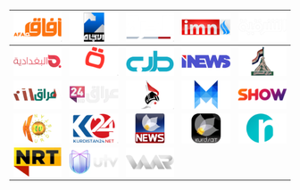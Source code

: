 | ![](https://raw.githubusercontent.com/RevGear/logo/master/Countries/IQ/Afaq-TV.png) | ![](https://raw.githubusercontent.com/RevGear/logo/master/Countries/IQ/Al-Etejah.png) | ![](https://raw.githubusercontent.com/RevGear/logo/master/Countries/IQ/Al-Hurra.png) | ![](https://raw.githubusercontent.com/RevGear/logo/master/Countries/IQ/Al-Iraqiya-News.png) | ![](https://raw.githubusercontent.com/RevGear/logo/master/Countries/IQ/Al-Sharqiya.png) | 
|:---:|:---:|:---:|:---:|:---:| 
| ![](https://raw.githubusercontent.com/RevGear/logo/master/Countries/IQ/Albaghdadia.png) | ![](https://raw.githubusercontent.com/RevGear/logo/master/Countries/IQ/Alsumaria.png) | ![](https://raw.githubusercontent.com/RevGear/logo/master/Countries/IQ/Dijlah-Tarab.png) | ![](https://raw.githubusercontent.com/RevGear/logo/master/Countries/IQ/I-News.png) | ![](https://raw.githubusercontent.com/RevGear/logo/master/Countries/IQ/Iraq-Future.png) | 
| ![](https://raw.githubusercontent.com/RevGear/logo/master/Countries/IQ/Iraq-Now.png) | ![](https://raw.githubusercontent.com/RevGear/logo/master/Countries/IQ/Iraq24.png) | ![](https://raw.githubusercontent.com/RevGear/logo/master/Countries/IQ/Karbala-TV.png) | ![](https://raw.githubusercontent.com/RevGear/logo/master/Countries/IQ/Kurd-Max-Music.png) | ![](https://raw.githubusercontent.com/RevGear/logo/master/Countries/IQ/Kurd-Max-Show.png) | 
| ![](https://raw.githubusercontent.com/RevGear/logo/master/Countries/IQ/Kurdistan-TV.png) | ![](https://raw.githubusercontent.com/RevGear/logo/master/Countries/IQ/Kurdistan24.png) | ![](https://raw.githubusercontent.com/RevGear/logo/master/Countries/IQ/Kurdsat-News.png) | ![](https://raw.githubusercontent.com/RevGear/logo/master/Countries/IQ/Kurdsat.png) | ![](https://raw.githubusercontent.com/RevGear/logo/master/Countries/IQ/Net-TV.png) | 
| ![](https://raw.githubusercontent.com/RevGear/logo/master/Countries/IQ/NRT.png) | ![](https://raw.githubusercontent.com/RevGear/logo/master/Countries/IQ/UTV.png) | ![](https://raw.githubusercontent.com/RevGear/logo/master/Countries/IQ/Waar-TV.png)  | 
